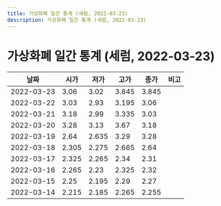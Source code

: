```yaml
---
title: 가상화폐 일간 통계 (세럼, 2022-03-23)
description: 가상화폐 일간 통계 (세럼, 2022-03-23)
---
```


가상화폐 일간 통계 (세럼, 2022-03-23)
===

|날짜|시가|저가|고가|종가|비고|
|--|--|--|--|--|--|
|2022-03-23|3.06|3.02|3.845|3.845|    |
|2022-03-22|3.03|2.93|3.195|3.06|    |
|2022-03-21|3.18|2.99|3.335|3.03|    |
|2022-03-20|3.28|3.13|3.67|3.18|    |
|2022-03-19|2.64|2.635|3.29|3.28|    |
|2022-03-18|2.305|2.275|2.665|2.64|    |
|2022-03-17|2.325|2.265|2.34|2.31|    |
|2022-03-16|2.265|2.23|2.325|2.32|    |
|2022-03-15|2.25|2.195|2.29|2.27|    |
|2022-03-14|2.215|2.185|2.265|2.255|    |
